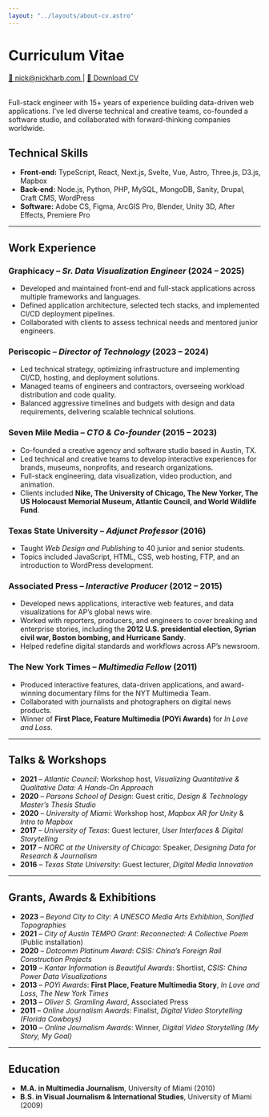 ```yaml
---
layout: "../layouts/about-cv.astro"
---
```


# Curriculum Vitae

<div class="cv-links">
  <a href="mailto:nick@nickharb.com">
    📧 nick@nickharb.com
  </a>
  |
  <a href="/Nick_Harbaugh_CV.pdf" download="Nick_Harbaugh_CV.pdf">
    📄 Download CV
  </a>
</div>

Full-stack engineer with 15+ years of experience building data-driven web applications. I’ve led diverse technical and creative teams, co-founded a software studio, and collaborated with forward-thinking companies worldwide.

## Technical Skills

- **Front-end:** TypeScript, React, Next.js, Svelte, Vue, Astro, Three.js, D3.js, Mapbox
- **Back-end:** Node.js, Python, PHP, MySQL, MongoDB, Sanity, Drupal, Craft CMS, WordPress
- **Software:** Adobe CS, Figma, ArcGIS Pro, Blender, Unity 3D, After Effects, Premiere Pro

---

## Work Experience

### **Graphicacy** – *Sr. Data Visualization Engineer* (2024 – 2025)
- Developed and maintained front-end and full-stack applications across multiple frameworks and languages.
- Defined application architecture, selected tech stacks, and implemented CI/CD deployment pipelines.
- Collaborated with clients to assess technical needs and mentored junior engineers.

### **Periscopic** – *Director of Technology* (2023 – 2024)
- Led technical strategy, optimizing infrastructure and implementing CI/CD, hosting, and deployment solutions.
- Managed teams of engineers and contractors, overseeing workload distribution and code quality.
- Balanced aggressive timelines and budgets with design and data requirements, delivering scalable technical solutions.

### **Seven Mile Media** – *CTO & Co-founder* (2015 – 2023)
- Co-founded a creative agency and software studio based in Austin, TX.
- Led technical and creative teams to develop interactive experiences for brands, museums, nonprofits, and research organizations.
- Full-stack engineering, data visualization, video production, and animation.
- Clients included **Nike, The University of Chicago, The New Yorker, The US Holocaust Memorial Museum, Atlantic Council, and World Wildlife Fund**.

### **Texas State University** – *Adjunct Professor* (2016)
- Taught *Web Design and Publishing* to 40 junior and senior students.
- Topics included JavaScript, HTML, CSS, web hosting, FTP, and an introduction to WordPress development.

### **Associated Press** – *Interactive Producer* (2012 – 2015)
- Developed news applications, interactive web features, and data visualizations for AP’s global news wire.
- Worked with reporters, producers, and engineers to cover breaking and enterprise stories, including the **2012 U.S. presidential election, Syrian civil war, Boston bombing, and Hurricane Sandy**.
- Helped redefine digital standards and workflows across AP’s newsroom.

### **The New York Times** – *Multimedia Fellow* (2011)
- Produced interactive features, data-driven applications, and award-winning documentary films for the NYT Multimedia Team.
- Collaborated with journalists and photographers on digital news products.
- Winner of **First Place, Feature Multimedia (POYi Awards)** for *In Love and Loss*.

---

## Talks & Workshops

- **2021** – *Atlantic Council*: Workshop host, *Visualizing Quantitative & Qualitative Data: A Hands-On Approach*
- **2020** – *Parsons School of Design*: Guest critic, *Design & Technology Master’s Thesis Studio*
- **2020** – *University of Miami*: Workshop host, *Mapbox AR for Unity* & *Intro to Mapbox*
- **2017** – *University of Texas*: Guest lecturer, *User Interfaces & Digital Storytelling*
- **2017** – *NORC at the University of Chicago*: Speaker, *Designing Data for Research & Journalism*
- **2016** – *Texas State University*: Guest lecturer, *Digital Media Innovation*

---

## Grants, Awards & Exhibitions

- **2023** – *Beyond City to City: A UNESCO Media Arts Exhibition*, *Sonified Topographies*
- **2021** – *City of Austin TEMPO Grant*: *Reconnected: A Collective Poem* (Public installation)
- **2020** – *Dotcomm Platinum Award*: *CSIS: China’s Foreign Rail Construction Projects*
- **2019** – *Kantar Information is Beautiful Awards*: Shortlist, *CSIS: China Power Data Visualizations*
- **2013** – *POYi Awards*: **First Place, Feature Multimedia Story**, *In Love and Loss, The New York Times*
- **2013** – *Oliver S. Gramling Award*, Associated Press
- **2011** – *Online Journalism Awards*: Finalist, *Digital Video Storytelling (Florida Cowboys)*
- **2010** – *Online Journalism Awards*: Winner, *Digital Video Storytelling (My Story, My Goal)*

---

## Education

- **M.A. in Multimedia Journalism**, University of Miami (2010)
- **B.S. in Visual Journalism & International Studies**, University of Miami (2009)

<style>
  .cv-links {
    margin-bottom: 2rem;
  }
  .email-button {
    display: inline-block;
    margin-bottom: 1rem;
  }
  .download-button {
    margin-bottom: 4rem;
    display: inline-block;
  }
</style>
